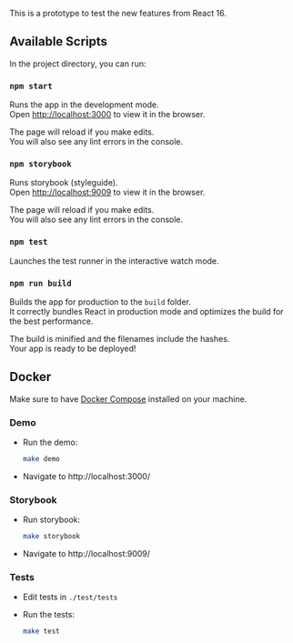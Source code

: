 This is a prototype to test the new features from React 16.

## Available Scripts

In the project directory, you can run:

### `npm start`

Runs the app in the development mode.<br>
Open [http://localhost:3000](http://localhost:3000) to view it in the browser.

The page will reload if you make edits.<br>
You will also see any lint errors in the console.


### `npm storybook`

Runs storybook (styleguide).<br>
Open [http://localhost:9009](http://localhost:9009) to view it in the browser.

The page will reload if you make edits.<br>
You will also see any lint errors in the console.

### `npm test`

Launches the test runner in the interactive watch mode.<br>

### `npm run build`

Builds the app for production to the `build` folder.<br>
It correctly bundles React in production mode and optimizes the build for the best performance.

The build is minified and the filenames include the hashes.<br>
Your app is ready to be deployed!


## Docker

Make sure to have [Docker Compose](https://docs.docker.com/compose/install/) installed on your machine.

### Demo

- Run the demo:

  ```bash
  make demo
  ```
- Navigate to http://localhost:3000/


### Storybook

- Run storybook:

  ```bash
  make storybook
  ```
- Navigate to http://localhost:9009/

### Tests

- Edit tests in `./test/tests`
- Run the tests:

  ```bash
  make test
  ```
